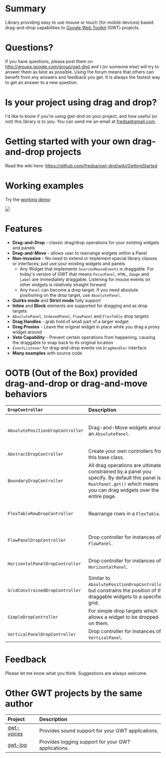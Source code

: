 # Summary #
Library providing easy to use mouse or touch (for mobile devices) based drag-and-drop capabilities to [Google Web Toolkit](http://www.gwtproject.org/) (GWT) projects.

# Questions? #
If you have questions, please post them on http://groups.google.com/group/gwt-dnd and I (or someone else) will try to answer them as best as possible. Using the forum means that others can benefit from any answers and feedback you get. It is always the fastest way to get an answer to a new question.

# Is your project using drag and drop? #
I'd like to know if you're using gwt-dnd on your project, and how useful (or not) this library is to you. You can send me an email at [fredsa@gmail.com](mailto:fredsa@gmail.com?subject=gwt-dnd).

# Getting started with your own drag-and-drop projects #
Read the wiki here: https://github.com/fredsa/gwt-dnd/wiki/GettingStarted


# Working examples #
Try the [working demo](https://gwt-dnd.appspot.com/):

[![](https://gwt-dnd.storage.googleapis.com/gwt-dragdrop-screenshot-1.2.gif)](https://gwt-dnd.appspot.com/)


# Features #
  * **Drag-and-Drop** - classic drag/drop operations for your existing widgets and panels
  * **Drag-and-Move** - allows user to rearrange widgets within a Panel
  * **Non-invasive** - No need to extend or implement special library classes or interfaces; just use your existing widgets and panels
    * Any Widget that implements `SourcesMouseEvents` is draggable. For today's version of GWT that means `FocusPanel`, `HTML`, `Image` and `Label` are immediately draggable. Listening for mouse events on other widgets is relatively straight forward.
    * Any `Panel` can become a drop target. If you need absolute positioning on the drop target, use `AbsolutePanel`.
  * **Quirks mode** and **Strict mode** fully support
  * **Inline** and **Block** elements are supported for dragging and as drop targets
  * `AbsolutePanel`, `IndexedPanel`, `FlowPanel` and `FlexTable` drop targets
  * **Drag Handles** - grab hold of small part of a larger widget
  * **Drag Proxies** - Leave the original widget in place while you drag a proxy widget around
  * **Veto Capability** - Prevent certain operations from happening, causing the draggable to snap back to its original location
  * `EventListener` for drag-and-drop events via `DragHandler` interface
  * **Many examples** with source code


# OOTB (Out of the Box) provided drag-and-drop or drag-and-move behaviors #
| `DropController`                 | **Description** | **Example Use** |
|:---------------------------------|:----------------|:----------------|
| `AbsolutePositionDropController` | Drag-and-Move widgets around an `AbsolutePanel`. | Moving drawing elements around on a flow chart. |
| `AbstractDropController`         | Create your own controllers from this base class. | Anything you can dream up. |
| `BoundaryDropController`          | All drag operations are ultimately constrained by a panel you specify. By default this panel is `RootPanel.get()` which means you can drag widgets over the entire page. | For use as part of the gwt-dnd implementation. |
| `FlexTableRowDropController`     | Rearrange rows in a `FlexTable`. | Users rearrange results of a query. |
| `FlowPanelDropController`       | Drop controller for instances of `FlowPanel`. | Moving elements around in flowed text. |
| `HorizontalPanelDropController` | Drop controller for instances of `HorizontalPanel`. | Moving widgets in a horizontal list. |
| `GridConstrainedDropController`  | Similar to `AbsolutePositionDropController`, but constrains the position of the draggable widgets to a specified grid. | Allows for 'snap to grid' functionality. |
| `SimpleDropController`           | For simple drop targets which allows a widget to be dropped on them. | A trash can icon. |
| `VerticalPanelDropController` | Drop controller for instances of `VerticalPanel`. | Moving widgets in a vertical list. |


# Feedback #
Please let me know what you think. Suggestions are always welcome.


# Other GWT projects by the same author #

| **Project** | **Description** |
|:------------|:----------------|
| [gwt-voices](https://github.com/fredsa/gwt-voices/) | Provides sound support for your GWT applications. |
| [gwt-log](https://github.com/fredsa/gwt-log/) | Provides logging support for your GWT applications. |
